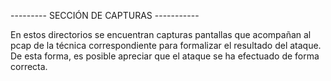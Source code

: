 --------- SECCIÓN DE CAPTURAS -----------

En estos directorios se encuentran capturas pantallas que acompañan al pcap de la técnica correspondiente para formalizar el resultado del ataque. De esta forma, es posible apreciar que el ataque se ha efectuado de forma correcta.
